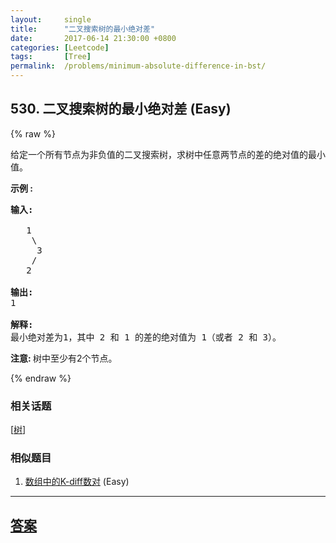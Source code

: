 ```yaml
---
layout:     single
title:      "二叉搜索树的最小绝对差"
date:       2017-06-14 21:30:00 +0800
categories: [Leetcode]
tags:       [Tree]
permalink:  /problems/minimum-absolute-difference-in-bst/
---
```


## 530. 二叉搜索树的最小绝对差 (Easy)

{% raw %}

<p>给定一个所有节点为非负值的二叉搜索树，求树中任意两节点的差的绝对值的最小值。</p>

<p><strong>示例 :</strong></p>

<pre>
<strong>输入:</strong>

   1
    \
     3
    /
   2

<strong>输出:</strong>
1

<strong>解释:
</strong>最小绝对差为1，其中 2 和 1 的差的绝对值为 1（或者 2 和 3）。
</pre>

<p><strong>注意: </strong>树中至少有2个节点。</p>

{% endraw %}

### 相关话题
  [[树](https://github.com/openset/leetcode/tree/master/tag/tree/README.md)]

### 相似题目
  1. [数组中的K-diff数对](/problems/k-diff-pairs-in-an-array) (Easy)

---

## [答案](https://github.com/openset/leetcode/tree/master/problems/minimum-absolute-difference-in-bst)
